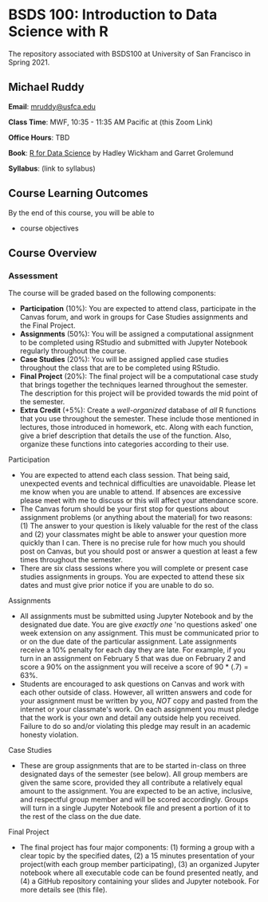 # BSDS 100: Introduction to Data Science with R
The repository associated with BSDS100 at University of San Francisco in Spring 2021.

## Michael Ruddy

**Email**: mruddy@usfca.edu

**Class Time**: MWF, 10:35 - 11:35 AM Pacific at (this Zoom Link)

**Office Hours**: TBD

**Book**: [R for Data Science](http://r4ds.had.co.nz/index.html) by Hadley Wickham and Garret Grolemund

**Syllabus**: (link to syllabus)

## Course Learning Outcomes

By the end of this course, you will be able to

- course objectives

## Course Overview

### Assessment

The course will be graded based on the following components:

- **Participation** (10%): You are expected to attend class, participate in the Canvas forum, and work in groups for Case Studies assignments and the Final Project.
- **Assignments** (50%): You will be assigned a computational assignment to be completed using RStudio and submitted with Jupyter Notebook regularly throughout the course.
- **Case Studies** (20%): You will be assigned applied case studies throughout the class that are to be completed using RStudio.
- **Final Project** (20%): The final project will be a computational case study that brings together the techniques learned throughout the semester. The description for this project will be provided towards the mid point of the semester.
- **Extra Credit** (+5%): Create a *well-organized* database of *all* R functions that you use throughout the semester. These include those mentioned in lectures, those introduced in homework, etc. Along with each function, give a brief description that details the use of the function. Also, organize these functions into categories according to their use.

Participation
- You are expected to attend each class session. That being said, unexpected events and technical difficulties are unavoidable. Please let me know when you are unable to attend. If absences are excessive please meet with me to discuss or this will affect your attendance score.
- The Canvas forum should be your first stop for questions about assignment problems (or anything about the material) for two reasons: (1) The answer to your question is likely valuable for the rest of the class and (2) your classmates might be able to answer your question more quickly than I can. There is no precise rule for how much you should post on Canvas, but you should post or answer a question at least a few times throughout the semester.
- There are six class sessions where you will complete or present case studies assignments in groups. You are expected to attend these six dates and must give prior notice if you are unable to do so.

Assignments
- All assignments must be submitted using Jupyter Notebook and by the designated due date. You are give *exactly one* 'no questions asked' one week extension on any assignment. This must be communicated prior to or on the due date of the particular assignment. Late assignments receive a 10% penalty for each day they are late. For example, if you turn in an assignment on February 5 that was due on February 2 and score a 90% on the assignment you will receive a score of 90 * (.7) = 63%.
- Students are encouraged to ask questions on Canvas and work with each other outside of class. However, all written answers and code for your assignment must be written by you, *NOT* copy and pasted from the internet or your classmate's work. On each assignment you must pledge that the work is your own and detail any outside help you received. Failure to do so and/or violating this pledge may result in an academic honesty violation.

Case Studies
- These are group assignments that are to be started in-class on three designated days of the semester (see below). All group members are given the same score, provided they all contribute a relatively equal amount to the assignment. You are expected to be an active, inclusive, and respectful group member and will be scored accordingly. Groups will turn in a single Jupyter Notebook file and present a portion of it to the rest of the class on the due date.

Final Project
- The final project has four major components: (1) forming a group with a clear topic by the specified dates, (2) a 15 minutes presentation of your project(with each group member participating), (3) an organized Jupyter notebook where all executable code can be found presented neatly, and (4) a GitHub repository containing your slides and Jupyter notebook. For more details see (this file).
